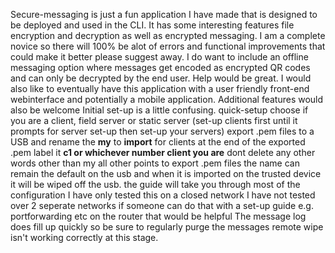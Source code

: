 Secure-messaging is just a fun application I have made that is designed to be deployed and used in the CLI.  It has some interesting features file encryption and decryption as well as encrypted messaging.
I am a complete novice so there will 100% be alot of errors and functional improvements that could make it better please suggest away.
I do want to include an offline messaging option where messages get encoded as encrypted QR codes and can only be decrypted by the end user.  Help would be great.
I would also like to eventually have this application with a user friendly front-end webinterface and potentially a mobile application.
Additional features would also be welcome
Initial set-up is a little confusing.
quick-setup
  choose if you are a client, field server or static server (set-up clients first until it prompts for server set-up then set-up your servers)
    export .pem files to a USB and rename the **my** to **import** for clients at the end of the exported .pem label it **c1 or whichever number client you are** dont delete any other words other than my
    all other points to export .pem files the name can remain the default on the usb and when it is imported on the trusted device it will be wiped off the usb.
the guide will take you through most of the configuration
I have only tested this on a closed network I have not tested over 2 seperate networks if someone can do that with a set-up guide e.g. portforwarding etc on the router that would be helpful
The message log does fill up quickly so be sure to regularly purge the messages
remote wipe isn't working correctly at this stage.
